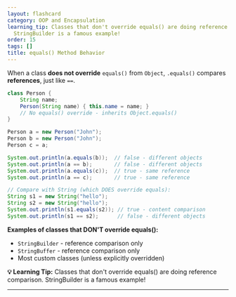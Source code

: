 ```yaml
---
layout: flashcard
category: OOP and Encapsulation
learning_tip: Classes that don't override equals() are doing reference comparison.
  StringBuilder is a famous example!
order: 15
tags: []
title: equals() Method Behavior
---
```



When a class **does not override** `equals()` from `Object`, `.equals()` compares **references**, just like `==`.

```java
class Person {
    String name;
    Person(String name) { this.name = name; }
    // No equals() override - inherits Object.equals()
}

Person a = new Person("John");
Person b = new Person("John");
Person c = a;

System.out.println(a.equals(b));  // false - different objects
System.out.println(a == b);       // false - different objects  
System.out.println(a.equals(c));  // true - same reference
System.out.println(a == c);       // true - same reference

// Compare with String (which DOES override equals):
String s1 = new String("hello");
String s2 = new String("hello");
System.out.println(s1.equals(s2)); // true - content comparison
System.out.println(s1 == s2);      // false - different objects
```

**Examples of classes that DON'T override equals():**
- `StringBuilder` - reference comparison only
- `StringBuffer` - reference comparison only
- Most custom classes (unless explicitly overridden)

**💡 Learning Tip:** Classes that don't override equals() are doing reference comparison. StringBuilder is a famous example!

---
